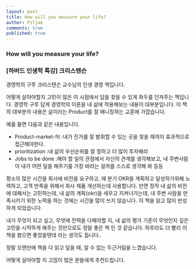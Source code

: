 ```yaml
---
layout: post
title: How will you measure your life?
author: Piljae
comments: true
published: true
---
```


### How will you measure your life?
### [하버드 인생학 특강] 크리스텐슨



경영학의 구루 크리스텐슨 교수님의 인생 경영 책입니다. 

어떻게 살아야할지 고민이 많은 이 시점에서 답을 찾을 수 있게 화두를 던져주는 책입니다.
경영학 구루 답게 경영학의 이론을 내 삶에 적용해보는 내용이 대부분입니다.
이 책의 대부분의 내용은  삶이라는 Product를 잘 매니징하는 교훈에 가깝습니다.

 예를 들면 다음과 같은 내용입니다.
 
- Product-market-fit :내가 진가를 잘 발휘할 수 있는 곳을 찾을 때까지 효과적으로 접근해야한다.
- prioritization :내 삶의 우선순위를 잘 정하고 더 많이 투자해라
- Jobs to be done :해야 할 일의 관점에서 자신의 관계를 생각해보고, 내 주변사람이 내가 어떤 일을 해주기를 가장 바라는 걸까를 스스로 생각해 봐 등등

평소의 많은 시간을 회사에 비전을 요구하고, 매 분기 OKR을 계획하고 달성하기위해 노력하고, 고객 만족을 위해서 회사 제품 개선하는데 사용합니다. 반면 정작 내 삶의 비전에 대해서는 고민하는데, 내 삶의 계획(okr)을 세우고 지켜나가는데, 내 주변 사람을 만족시키기 위한 노력을 하는 것에는 시간을 많이 쓰지 않습니다. 이 책을 읽고 많이 반성하게 되었습니다.

   내가 무엇이 되고 싶고, 무엇에 전력을 다해야할 지, 내 삶의 평가 기준이 무엇인지 깊은 고민을 시작하게 해주는 것만으로도 정말 좋은 책 인 것 같습니다. 하루라도 더 빨리 이 책을 봤으면 좋았을텐데 라는 생각도 듭니다..

정말 오랜만에 책을 다 읽고 덮을 때, 알 수 없는 두근거림을 느꼈습니다.

어떻게 살아야할 지 고믾이 많은 분들에게 추천드립니다.
